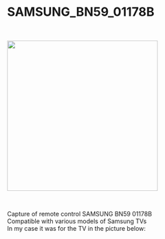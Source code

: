 <h1>SAMSUNG_BN59_01178B</h1>

</BR>

<p>
  <img src="" width="350">
</p>

</BR>

Capture of remote control SAMSUNG BN59 01178B</BR>
Compatible with various models of Samsung TVs</BR>
In my case it was for the TV in the picture below:

</BR>
